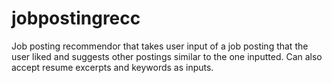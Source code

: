 # jobpostingrecc

Job posting recommendor that takes user input of a job posting that the user liked and suggests other postings similar to the one inputted. Can also accept resume excerpts and keywords as inputs. 
